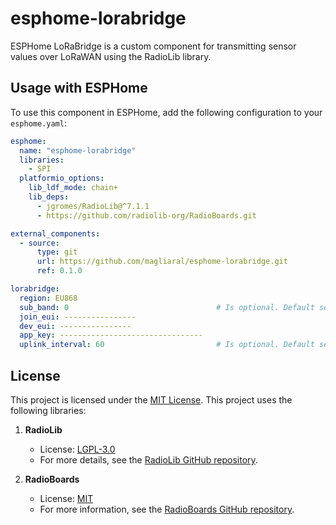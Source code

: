 # esphome-lorabridge

ESPHome LoRaBridge is a custom component for transmitting sensor values over LoRaWAN using the RadioLib library.

## Usage with ESPHome

To use this component in ESPHome, add the following configuration to your `esphome.yaml`:

```yaml
esphome:
  name: "esphome-lorabridge"
  libraries:
    - SPI
  platformio_options:
    lib_ldf_mode: chain+
    lib_deps:
      - jgromes/RadioLib@^7.1.1
      - https://github.com/radiolib-org/RadioBoards.git

external_components:
  - source:
      type: git
      url: https://github.com/magliaral/esphome-lorabridge.git
      ref: 0.1.0

lorabridge:
  region: EU868
  sub_band: 0                                 # Is optional. Default set by 0. For US915, change this to 2, otherwise leave on 0
  join_eui: ----------------
  dev_eui: ----------------
  app_key: --------------------------------
  uplink_interval: 60                         # Is optional. Default set 60 seconds
```

## License
This project is licensed under the [MIT License](LICENSE).
This project uses the following libraries:
1. **RadioLib**
   - License: [LGPL-3.0](https://opensource.org/licenses/LGPL-3.0)  
   - For more details, see the [RadioLib GitHub repository](https://github.com/jgromes/RadioLib).

2. **RadioBoards**  
   - License: [MIT](https://opensource.org/licenses/MIT)  
   - For more information, see the [RadioBoards GitHub repository](https://github.com/radiolib-org/RadioBoards).
